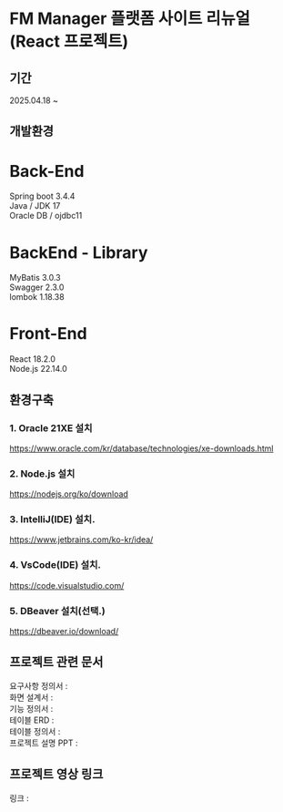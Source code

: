 # FM Manager 플랫폼 사이트 리뉴얼(React 프로젝트)
## 기간
2025.04.18 ~ 

## 개발환경
# Back-End
Spring boot 3.4.4 </br>
Java / JDK 17 </br>
Oracle DB / ojdbc11 </br>

# BackEnd - Library
MyBatis 3.0.3 </br>
Swagger 2.3.0 </br>
lombok 1.18.38

# Front-End
React 18.2.0 </br>
Node.js 22.14.0 </br>

## 환경구축
### 1. Oracle 21XE 설치 </br>
https://www.oracle.com/kr/database/technologies/xe-downloads.html

### 2. Node.js 설치 </br>
https://nodejs.org/ko/download

### 3. IntelliJ(IDE) 설치. </br>
https://www.jetbrains.com/ko-kr/idea/

### 4. VsCode(IDE) 설치. </br>
https://code.visualstudio.com/

### 5. DBeaver 설치(선택.) </br>
https://dbeaver.io/download/

## 프로젝트 관련 문서
요구사항 정의서 : </br>
화면 설계서 : </br>
기능 정의서 : </br>
테이블 ERD : </br>
테이블 정의서 : </br>
프로젝트 설명 PPT : </br>

## 프로젝트 영상 링크
링크 : 

